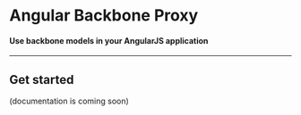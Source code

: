 # Angular Backbone Proxy

#### Use backbone models in your AngularJS application
---

## Get started

(documentation is coming soon)
